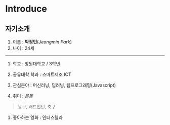 # Introduce
## 자기소개

1. 이름 : **박정민**(_Jeongmin Park_)
1. 나이 : 24세

***

1. 학교 : 창원대학교 / 3학년
1. 공유대학 학과 : 스마트제조 ICT
1. 관심분야 : 머신러닝, 딥러닝, 웹프로그래밍(Javascript)

1. 취미 : _운동_
> 농구, 배드민턴, 축구
1. 좋아하는 영화 : 인터스텔라

